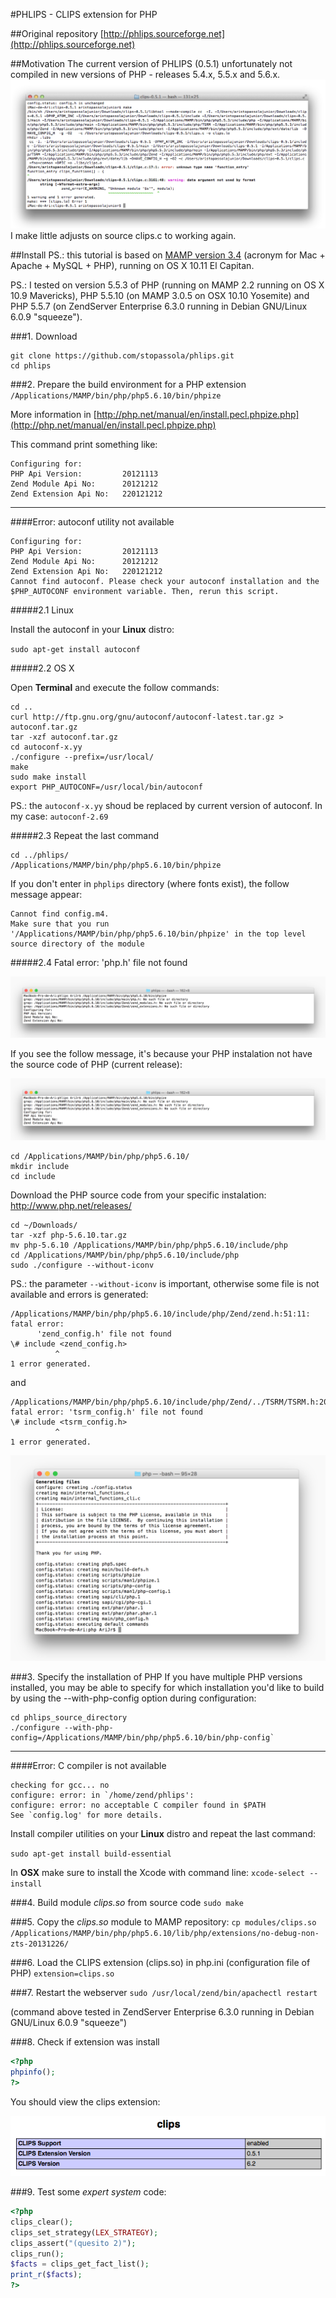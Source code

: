 #PHLIPS - CLIPS extension for PHP

##Original repository
[http://phlips.sourceforge.net](http://phlips.sourceforge.net)

##Motivation
The current version of PHLIPS (0.5.1) unfortunately not compiled in new versions of PHP - releases 5.4.x, 5.5.x and 5.6.x.
![](https://github.com/stopassola/phlips/blob/master/README_images/PHLIPS_errors.png)    
I make little adjusts on source clips.c to working again.

##Install
PS.: this tutorial is based on [MAMP version 3.4](http://www.mamp.info) (acronym for Mac + Apache + MySQL + PHP), running on OS X 10.11 El Capitan.

PS.: I tested on version 5.5.3 of PHP (running on MAMP 2.2 running on OS X 10.9 Mavericks), PHP 5.5.10 (on MAMP 3.0.5 on OSX 10.10 Yosemite) and PHP 5.5.7 (on ZendServer Enterprise 6.3.0 running in Debian GNU/Linux 6.0.9 "squeeze").

###1. Download
```
git clone https://github.com/stopassola/phlips.git
cd phlips
```

###2. Prepare the build environment for a PHP extension
`/Applications/MAMP/bin/php/php5.6.10/bin/phpize`

More information in [http://php.net/manual/en/install.pecl.phpize.php](http://php.net/manual/en/install.pecl.phpize.php)

This command print something like:
```
Configuring for:
PHP Api Version:         20121113
Zend Module Api No:      20121212
Zend Extension Api No:   220121212
```
***
####Error: autoconf utility not available
```
Configuring for:
PHP Api Version:         20121113
Zend Module Api No:      20121212
Zend Extension Api No:   220121212
Cannot find autoconf. Please check your autoconf installation and the
$PHP_AUTOCONF environment variable. Then, rerun this script.
```

#####2.1 Linux

Install the autoconf in your **Linux** distro:

`sudo apt-get install autoconf`

#####2.2 OS X

Open **Terminal** and execute the follow commands:

```
cd ..
curl http://ftp.gnu.org/gnu/autoconf/autoconf-latest.tar.gz > autoconf.tar.gz
tar -xzf autoconf.tar.gz
cd autoconf-x.yy
./configure --prefix=/usr/local/
make
sudo make install
export PHP_AUTOCONF=/usr/local/bin/autoconf
```
PS.: the `autoconf-x.yy` shoud be replaced by current version of autoconf. In my case: `autoconf-2.69`

#####2.3 Repeat the last command

```
cd ../phlips/
/Applications/MAMP/bin/php/php5.6.10/bin/phpize
```

If you don't enter in `phplips` directory (where fonts exist), the follow message appear:

```
Cannot find config.m4. 
Make sure that you run '/Applications/MAMP/bin/php/php5.6.10/bin/phpize' in the top level source directory of the module
```

#####2.4 Fatal error: 'php.h' file not found

![](https://github.com/stopassola/phlips/blob/master/README_images/PHLIPS_phpize_error.png)

If you see the follow message, it's because your PHP instalation not have the source code of PHP (current release):

![](https://github.com/stopassola/phlips/blob/master/README_images/PHLIPS_phpize_error.png)

```
cd /Applications/MAMP/bin/php/php5.6.10/
mkdir include
cd include
```

Download the PHP source code from your specific instalation:
<http://www.php.net/releases/>

```
cd ~/Downloads/
tar -xzf php-5.6.10.tar.gz
mv php-5.6.10 /Applications/MAMP/bin/php/php5.6.10/include/php
cd /Applications/MAMP/bin/php/php5.6.10/include/php
sudo ./configure --without-iconv
```

PS.: the parameter `--without-iconv` is important, otherwise some file is not available and errors is generated:

```
/Applications/MAMP/bin/php/php5.6.10/include/php/Zend/zend.h:51:11: fatal error:
      'zend_config.h' file not found
\# include <zend_config.h>
          ^
1 error generated.
```

and

```
/Applications/MAMP/bin/php/php5.6.10/include/php/Zend/../TSRM/TSRM.h:20:11: fatal error: 'tsrm_config.h' file not found
\# include <tsrm_config.h>
          ^
1 error generated.
```

![](https://github.com/stopassola/phlips/blob/master/README_images/PHLIPS_PHP_install.png)

###3. Specify the installation of PHP
If you have multiple PHP versions installed, you may be able to specify for which installation you'd like to build by using the --with-php-config option during configuration:

```
cd phlips_source_directory
./configure --with-php-config=/Applications/MAMP/bin/php/php5.6.10/bin/php-config`
```

***
####Error: C compiler is not available 
```
checking for gcc... no
configure: error: in `/home/zend/phlips':
configure: error: no acceptable C compiler found in $PATH
See `config.log' for more details.
```
Install compiler utilities on your **Linux** distro and repeat the last command:

`sudo apt-get install build-essential`

In **OSX** make sure to install the Xcode with command line:
`xcode-select --install`

###4. Build module _clips.so_ from source code
`sudo make`

###5. Copy the _clips.so_ module to MAMP repository:
`cp modules/clips.so /Applications/MAMP/bin/php/php5.6.10/lib/php/extensions/no-debug-non-zts-20131226/`

###6. Load the CLIPS extension (clips.so) in php.ini (configuration file of PHP)
`extension=clips.so`

###7. Restart the webserver
`sudo /usr/local/zend/bin/apachectl restart`

(command above tested in ZendServer Enterprise 6.3.0 running in Debian GNU/Linux 6.0.9 "squeeze")

###8. Check if extension was install
```php
<?php
phpinfo();
?>
```

You should view the clips extension:

![](https://github.com/stopassola/phlips/blob/master/README_images/PHLIPS_phpini.png) 

###9. Test some _expert system_ code:
```php
<?php
clips_clear();
clips_set_strategy(LEX_STRATEGY);
clips_assert("(quesito 2)");
clips_run();
$facts = clips_get_fact_list();
print_r($facts);
?>
```